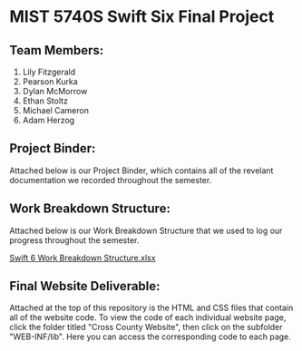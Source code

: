 # MIST 5740S Swift Six Final Project

## Team Members:
1. Lily Fitzgerald
2. Pearson Kurka
3. Dylan McMorrow
4. Ethan Stoltz
5. Michael Cameron
6. Adam Herzog

## Project Binder:
Attached below is our Project Binder, which contains all of the revelant documentation we recorded throughout the semester. 
## Work Breakdown Structure:
Attached below is our Work Breakdown Structure that we used to log our progress throughout the semester.

[Swift 6 Work Breakdown Structure.xlsx](https://github.com/dylanmcmorrow5/MIST5740S-SwiftSix/files/13605254/Swift.6.Work.Breakdown.Structure.xlsx)

## Final Website Deliverable:
Attached at the top of this repository is the HTML and CSS files that contain all of the website code. To view the code of each individual website page, click the folder titled "Cross County Website", then click on the subfolder "WEB-INF/lib". Here you can access the corresponding code to each page. 

